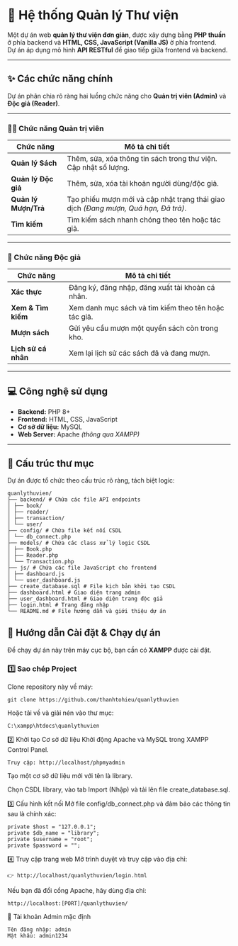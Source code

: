 # 📘 Hệ thống Quản lý Thư viện

Một dự án web **quản lý thư viện đơn giản**, được xây dựng bằng **PHP thuần** ở phía backend và **HTML, CSS, JavaScript (Vanilla JS)** ở phía frontend.  
Dự án áp dụng mô hình **API RESTful** để giao tiếp giữa frontend và backend.

---

## ✨ Các chức năng chính

Dự án phân chia rõ ràng hai luồng chức năng cho **Quản trị viên (Admin)** và **Độc giả (Reader)**.

---

### 👨‍💼 Chức năng Quản trị viên

| **Chức năng** | **Mô tả chi tiết** |
|----------------|--------------------|
| **Quản lý Sách** | Thêm, sửa, xóa thông tin sách trong thư viện. Cập nhật số lượng. |
| **Quản lý Độc giả** | Thêm, sửa, xóa tài khoản người dùng/độc giả. |
| **Quản lý Mượn/Trả** | Tạo phiếu mượn mới và cập nhật trạng thái giao dịch *(Đang mượn, Quá hạn, Đã trả)*. |
| **Tìm kiếm** | Tìm kiếm sách nhanh chóng theo tên hoặc tác giả. |

---

### 📖 Chức năng Độc giả

| **Chức năng** | **Mô tả chi tiết** |
|----------------|--------------------|
| **Xác thực** | Đăng ký, đăng nhập, đăng xuất tài khoản cá nhân. |
| **Xem & Tìm kiếm** | Xem danh mục sách và tìm kiếm theo tên hoặc tác giả. |
| **Mượn sách** | Gửi yêu cầu mượn một quyển sách còn trong kho. |
| **Lịch sử cá nhân** | Xem lại lịch sử các sách đã và đang mượn. |

---

## 💻 Công nghệ sử dụng

- **Backend:** PHP 8+ 
- **Frontend:** HTML, CSS, JavaScript   
- **Cơ sở dữ liệu:** MySQL
- **Web Server:** Apache *(thông qua XAMPP)*

---

## 📁 Cấu trúc thư mục

Dự án được tổ chức theo cấu trúc rõ ràng, tách biệt logic:
```
quanlythuvien/
├── backend/ # Chứa các file API endpoints
│ ├── book/
│ ├── reader/
│ ├── transaction/
│ └── user/
├── config/ # Chứa file kết nối CSDL
│ └── db_connect.php
├── models/ # Chứa các class xử lý logic CSDL
│ ├── Book.php
│ ├── Reader.php
│ └── Transaction.php
├── js/ # Chứa các file JavaScript cho frontend
│ ├── dashboard.js
│ └── user_dashboard.js
├── create_database.sql # File kịch bản khởi tạo CSDL
├── dashboard.html # Giao diện trang admin
├── user_dashboard.html # Giao diện trang độc giả
├── login.html # Trang đăng nhập
└── README.md # File hướng dẫn và giới thiệu dự án
```
## 🚀 Hướng dẫn Cài đặt & Chạy dự án

Để chạy dự án này trên máy cục bộ, bạn cần có **XAMPP** được cài đặt.

### 1️⃣ Sao chép Project

Clone repository này về máy:
```
git clone https://github.com/thanhtohieu/quanlythuvien
```
Hoặc tải về và giải nén vào thư mục:
```
C:\xampp\htdocs\quanlythuvien
```
2️⃣ Khởi tạo Cơ sở dữ liệu
Khởi động Apache và MySQL trong XAMPP Control Panel.
```
Truy cập: http://localhost/phpmyadmin
```
Tạo một cơ sở dữ liệu mới với tên là library.

Chọn CSDL library, vào tab Import (Nhập) và tải lên file create_database.sql.

3️⃣ Cấu hình kết nối
Mở file config/db_connect.php và đảm bảo các thông tin sau là chính xác:
```
private $host = "127.0.0.1";
private $db_name = "library";
private $username = "root";
private $password = "";
```
4️⃣ Truy cập trang web
Mở trình duyệt và truy cập vào địa chỉ:
```
👉 http://localhost/quanlythuvien/login.html
```
Nếu bạn đã đổi cổng Apache, hãy dùng địa chỉ:
```
http://localhost:[PORT]/quanlythuvien/
```
🔑 Tài khoản Admin mặc định
```
Tên đăng nhập: admin
Mật khẩu: admin1234
```
